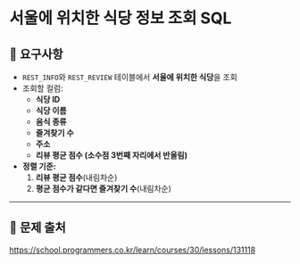 # 서울에 위치한 식당 정보 조회 SQL

## 📌 요구사항
- `REST_INFO`와 `REST_REVIEW` 테이블에서 **서울에 위치한 식당**을 조회
- 조회할 컬럼:
    - **식당 ID**
    - **식당 이름**
    - **음식 종류**
    - **즐겨찾기 수**
    - **주소**
    - **리뷰 평균 점수 (소수점 3번째 자리에서 반올림)**
- **정렬 기준:**
    1. **리뷰 평균 점수**(내림차순)
    2. **평균 점수가 같다면 즐겨찾기 수**(내림차순)

---

## 📝 문제 출처 
https://school.programmers.co.kr/learn/courses/30/lessons/131118